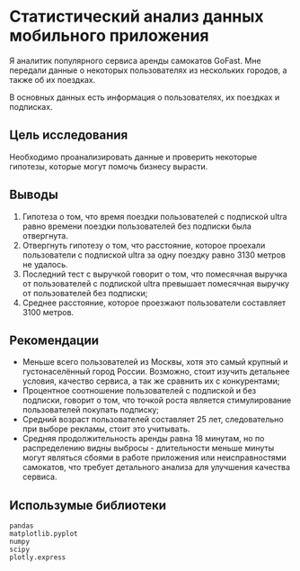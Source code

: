 # Статистический анализ данных мобильного приложения

Я аналитик популярного сервиса аренды самокатов GoFast. Мне передали данные о некоторых пользователях из нескольких городов, а также об их поездках. 

В основных данных есть информация о пользователях, их поездках и подписках.

## Цель исследования

Необходимо проанализировать данные и проверить некоторые гипотезы, которые могут помочь бизнесу вырасти.

## Выводы

1. Гипотеза о том, что время поездки пользователей с подпиской ultra равно времени поездки пользователей без подписки была отвергнута.
2. Отвергнуть гипотезу о том, что расстояние, которое проехали пользователи с подпиской ultra за одну поездку  равно 3130 метров не удалось.
3. Последний тест с выручкой говорит о том, что помесячная выручка от пользователей с подпиской ultra превышает помесячная выручку от пользователей без подписки;
4. Среднее расстояние, которое проезжают пользователи составляет 3100 метров.

## Рекомендации

* Меньше всего пользователей из Москвы, хотя это самый крупный и густонаселённый город России. Возможно, стоит изучить детальнее условия, качество сервиса, а так же сравнить их с конкурентами;
* Процентное соотношение пользователей с подпиской и без подписки, говорит о том, что точкой роста является стимулирование пользователей покупать подписку;
* Средний возраст пользователей составляет 25 лет, следовательно при выборе рекламы, стоит это учитывать.
* Средняя продолжительность аренды равна 18 минутам, но по распределению видны выбросы - длительности меньше минуты могут являться сбоями в работе приложения или неисправностями самокатов, что требует детального анализа для улучшения качества сервиса.

## Использумые библиотеки

    pandas
    matplotlib.pyplot
    numpy
    scipy
    plotly.express
